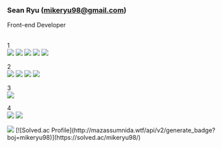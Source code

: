 ### Sean Ryu (mikeryu98@gmail.com)
Front-end Developer<br><br>

1<br>
<img src="https://img.shields.io/badge/Adobe%20Photoshop-31a8ff?style=flat&logo=Adobe%20Photoshop&logoColor=white"/>
<img src="https://img.shields.io/badge/Figma-f24e1e?style=flat&logo=Figma&logoColor=white"/>
<img src="https://img.shields.io/badge/HTML5-e34f26?style=flat&logo=HTML5&logoColor=white"/>
<img src="https://img.shields.io/badge/CSS3-1572b6?style=flat&logo=CSS3&logoColor=white"/>
<img src="https://img.shields.io/badge/Sass-cc6699?style=flat&logo=Sass&logoColor=white"/>
<br>

2<br>
<img src="https://img.shields.io/badge/Javascript-f7df1e?style=flat&logo=Javascript&logoColor=black"/>
<img src="https://img.shields.io/badge/TypeScript-3178C6?style=flat&logo=TypeScript&logoColor=white"/>
<img src="https://img.shields.io/badge/Vue.js-4fc08d?style=flat&logo=Vue.js&logoColor=white"/>
<img src="https://img.shields.io/badge/Next.js-000000?style=flat&logo=Next.js&logoColor=white"/>
<br>

3<br>
<img src="https://img.shields.io/badge/Java-007396?style=flat&logo=Java&logoColor=white"/>
<br>

4<br>
<img src="https://img.shields.io/badge/MySQL-4479a1?style=flat&logo=MySQL&logoColor=white"/>
<img src="https://img.shields.io/badge/Microsoft%20SQL%20Server-cc2927?style=flat&logo=Microsoft%20SQL%20Server&logoColor=white"/>
<br>


<img src="https://github-readme-stats.vercel.app/api/top-langs/?username=SeungwonRyu&layout=compact">
[![Solved.ac Profile](http://mazassumnida.wtf/api/v2/generate_badge?boj=mikeryu98)](https://solved.ac/mikeryu98/)
